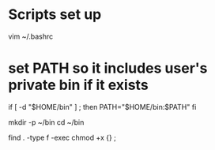 # Scripts set up

vim ~/.bashrc

# set PATH so it includes user's private bin if it exists
if [ -d "$HOME/bin" ] ; then
    PATH="$HOME/bin:$PATH"
fi



mkdir -p ~/bin
cd ~/bin

find . -type f -exec chmod +x {} \;
